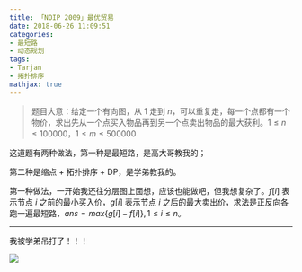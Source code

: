 ```yaml
---
title: 「NOIP 2009」最优贸易
date: 2018-06-26 11:09:51
categories:
- 最短路
- 动态规划
tags:
- Tarjan
- 拓扑排序
mathjax: true
---
```


> 题目大意：给定一个有向图，从 $1$ 走到 $n$，可以重复走，每一个点都有一个物价，求出先从一个点买入物品再到另一个点卖出物品的最大获利。$1≤n≤100000，1≤m≤500000$

这道题有两种做法，第一种是最短路，是高大哥教我的；

第二种是缩点 + 拓扑排序 + DP，是学弟教我的。

第一种做法，一开始我还往分层图上面想，应该也能做吧，但我想复杂了。$f[i]$ 表示节点 $i$ 之前的最小买入价，$g[i]$ 表示节点 $i$ 之后的最大卖出价，求法是正反向各跑一遍最短路，$ans=max\{g[i]-f[i]\},1≤i≤n$。

---

我被学弟吊打了！！！

![](https://ss1.bdstatic.com/70cFvXSh_Q1YnxGkpoWK1HF6hhy/it/u=2090625165,1972254292&fm=27&gp=0.jpg)
